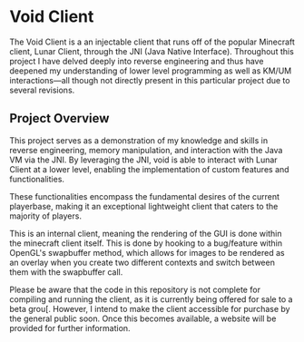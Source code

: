 # Void Client

The Void Client is a an injectable client that runs off of the popular Minecraft client, Lunar Client, through the JNI (Java Native Interface). Throughout this project I have delved deeply into reverse engineering and thus have deepened my understanding of lower level programming as well as KM/UM interactions—all though not directly present in this particular project due to several revisions. 

## Project Overview

This project serves as a demonstration of my knowledge and skills in reverse engineering, memory manipulation, and interaction with the Java VM via the JNI. By leveraging the JNI, void is able to interact with Lunar Client at a lower level, enabling the implementation of custom features and functionalities.

These functionalities encompass the fundamental desires of the current playerbase, making it an exceptional lightweight client that caters to the majority of players.

This is an internal client, meaning the rendering of the GUI is done within the minecraft client itself. This is done by hooking to a bug/feature within OpenGL's swapbuffer method, which allows for images to be rendered as an overlay when you create two different contexts and switch between them with the swapbuffer call. 

Please be aware that the code in this repository is not complete for compiling and running the client, as it is currently being offered for sale to a beta grou[. However, I intend to make the client accessible for purchase by the general public soon. Once this becomes available, a website will be provided for further information.
